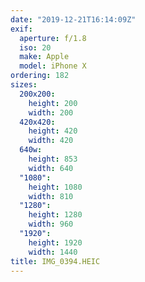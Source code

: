 ```yaml
---
date: "2019-12-21T16:14:09Z"
exif:
  aperture: f/1.8
  iso: 20
  make: Apple
  model: iPhone X
ordering: 182
sizes:
  200x200:
    height: 200
    width: 200
  420x420:
    height: 420
    width: 420
  640w:
    height: 853
    width: 640
  "1080":
    height: 1080
    width: 810
  "1280":
    height: 1280
    width: 960
  "1920":
    height: 1920
    width: 1440
title: IMG_0394.HEIC
---
```

